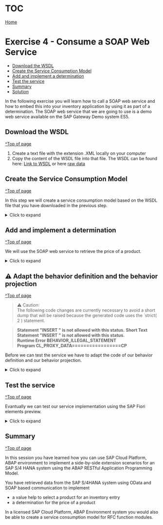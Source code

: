 # TOC
[Home](../../readme.md#exercises)
# Exercise 4 - Consume a SOAP Web Service

- [Download the WSDL](#download-the-wsdl)
- [Create the Service Consumption Model](#create-the-service-consumption-model)
- [Add and implement a determination](#add-and-implement-a-determination)
- [Test the service](#test-the-service)
- [Summary](#summary)
- [Solution](#solution)

In the following exercise you will learn how to call a SOAP web service and how to embed this into your inventory application by using it as part of a determination. The SOAP web service that we are going to use is a demo web service available on the SAP Gateway Demo system ES5.

## Download the WSDL
[^Top of page](#)

1. Create a text file with the extension .XML locally on your computer
2. Copy the content of the WSDL file into that file. The WSDL can be found here: [Link to WSDL](sources/EPM_PRODUCT_SOAP.xml) 
or here [raw data](https://raw.githubusercontent.com/SAP-archive/teched2020-DEV268/main/exercises/ex3/sources/EPM_PRODUCT_SOAP.xml)

## Create the Service Consumption Model
[^Top of page](#)

In this step we will create a service consumption model based on the WSDL file that you have downloaded in the previous step.

<details>
<summary>Click to expand</summary>

1. Navigate to the folder **Business Services > Service Consumption Models** 

2. Right-click on the folder **Service Consumption Models**  and choose **New Service Consumption Model**

   ![New Service Consumption Model](images/service_consumption_model_0000.png)
  
3. The New Service Consumption Model dialogue opens. Here enter the following data:

   Name: `ZRAP620_SC_GETPRICE_###` <br/>
   Description: `Product price from ES5` <br/>
   Remote Consumption Model: `Web Service` (to be selected from the drop down box)

   Press **Next** 

   ![Service Consumption Model](images/service_consumption_model_0020.png)

4. The WSDL file of the SOAP web service that you want to consume must be uploaded in file format. If you have not yet downloaded the WSDL file you have to do this now.

   - Click **Browse** to select the WSDL file that you have downloaded earlier in this exercise
   - Prefix: **`ZRAP620###`**

   ![Web Service Consumption Proxy](images/service_consumption_model_0030.png)

   > **Caution**  
   > Opposed to the prefix that we have chosen for **OData Service Consumption Proxy** we have to choose a leading **Z**.   
   > If not, we get an error message that states:  
   > *Package ZRAP620_### is a customer package, object RAP620### is in SAP namespace.  Use a valid combination of object name*  
   > ![Web Service Consumption Proxy](images/service_consumption_model_0040.png)
   



5. Selection of transport request

   - Select a transport request
   - Press **Finish** 

6. Service Consumption Model

   The Web Service does only have one service operation `get_price`. 

   > **Please note**  
   > The wizard provides code samples for each service operation. The code can be copied using the the *Copy to clipboard* button.
   > We will not do this since in this exercise since we have provided a detailed code sample (see below) which is however based on the code snippet mentioned above.


   ![Web Service Consumption Proxy](images/service_consumption_model_0050.png)

7. Activate your changes

   Press the ![Activate your changes](images/activate.png) button to generate the service consumption model alongside with all dependend objects.

8. Check generated objects

   When refreshing your package in the *Project Explorer* you will notice that several objects have been generated. For those that are used to the generation of SOAP Web Service proxies in on premise systems they will look familiar.

   ![Web Service Consumption Proxy](images/service_consumption_model_0060.png)

</details>

## Add and implement a determination 
[^Top of page](#)

We will use the SOAP web service to retrieve the price of a product.

<details>
<summary>Click to expand</summary>

1. Add a determination in the **behavior definition**

  - Open your behavior definition `ZRAP620_R_INVENTORYTP_###`
  - Add the following code snippets
    - to add a determination for the field `Price`
    - Make the field `Price`also read-only
  
   <pre>
    field ( readonly )
       Price, //determined via determination
   </pre>

   <pre>
   determination GetPrice on modify { field ProductID; }
   </pre>


   ![Web Service Consumption Proxy](images/behavior_definition_0000.png)

   - Select the determination name `GetPrice` and press **CTRL+1** for a quick fix
   - Double click on the quick fix **Add missing method for determination GetPrice in local handler class ...**

   ![Web Service Consumption Proxy](images/behavior_definition_0010.png)

2. Add the following code in the implementation of the method `GetPrice`.

   > **Coding explained**  
   > The following code is using large parts of the code snippets provided by the service consumption model.
   > It has however been adjusted to fit our needs.
   > 1. The destination is not retrieved by calling the method `cl_soap_destination_provider=>create_by_cloud_destination( )` but by using the method `cl_soap_destination_provider=>create_by_url( )`. This is because the destination service is not available in the ABAP trial systems in SAP Cloud Platform.
   > 2. Instead of using an inline declaration for `destination`and `proxy` these variables are defined beforehand. This way we can avoid that the destination and proxy object are created several times in case multiple inventories are to be created.
   > 3. The data retrieved from the SOAP call is used to update the inventory data via EML.  
   
   > **Do not forget to search and replace the placeholder `###` with the unique number that you have chosen beforehand.**

<pre>
  
  METHOD GetPrice.
    DATA destination  TYPE REF TO if_soap_destination.
    DATA proxy TYPE REF TO zrap620###co_epm_product_soap.
    DATA reported_inventory_soap LIKE reported-inventory.
    "Ensure idempotence
    READ ENTITIES OF zrap620_r_inventorytp_### IN LOCAL MODE
      ENTITY Inventory
        FIELDS ( Price ProductID )
        WITH CORRESPONDING #( keys )
      RESULT DATA(inventories).

    DELETE inventories WHERE Price IS NOT INITIAL.
    CHECK inventories IS NOT INITIAL.

    DELETE inventories WHERE ProductID =''.
    CHECK inventories IS NOT INITIAL.

    LOOP AT inventories ASSIGNING FIELD-SYMBOL(<inventory>).

      TRY.

          IF destination IS INITIAL.
            destination = cl_soap_destination_provider=>create_by_url( i_url = 'https://sapes5.sapdevcenter.com/sap/bc/srt/xip/sap/zepm_product_soap/002/epm_product_soap/epm_product_soap' ).
          ENDIF.
          IF proxy IS INITIAL.
            proxy = NEW zrap620###co_epm_product_soap(
                             destination = destination
                           ).
          ENDIF.

          DATA(request) = VALUE zrap620###req_msg_type( req_msg_type-product = <inventory>-ProductID ).
          proxy->get_price(
            EXPORTING
              input = request
            IMPORTING
              output = DATA(response)
          ).

          <inventory>-Price = response-res_msg_type-price .
          <inventory>-CurrencyCode = response-res_msg_type-currency.
          "handle response

        CATCH cx_soap_destination_error INTO DATA(soap_destination_error).
          DATA(error_message) = soap_destination_error->get_text(  ).
        CATCH cx_ai_system_fault INTO DATA(ai_system_fault).
          error_message = | code: { ai_system_fault->code  } codetext: { ai_system_fault->codecontext  }  |.
        CATCH zrap620###cx_fault_msg_type INTO DATA(soap_exception).
          error_message = soap_exception->error_text.
          "fill reported structure to be displayed on the UI
          APPEND VALUE #( uuid = <inventory>-uuid
                          %msg = new_message( id = 'ZCM_RAP_GENERATOR'
                                              number = '016'
                                              v1 = error_message
                                              "v2 = messages[ 1 ]-msgv2
                                              "v3 = messages[ 1 ]-msgv3
                                              "v4 = messages[ 1 ]-msgv4
                                              severity = CONV #( 'E' ) )
                           %element-price = if_abap_behv=>mk-on


    ) TO reported_inventory_soap.
          "inventory entries where no price could be retrieved must not be passed to the MODIFY statement
          DELETE inventories INDEX sy-tabix.
      ENDTRY.

    ENDLOOP.

    "update involved instances
    MODIFY ENTITIES OF zrap620_r_inventorytp_### IN LOCAL MODE
      ENTITY Inventory
        UPDATE FIELDS ( Price CurrencyCode )
        WITH VALUE #( FOR inventory IN inventories (
                           %tky      = inventory-%tky
                           Price  = inventory-Price
                           CurrencyCode  = inventory-CurrencyCode
                           ) )
    REPORTED DATA(reported_entities).

    "fill reported
    reported = CORRESPONDING #( DEEP reported_entities ).

    "add reported from SOAP call
    LOOP AT reported_inventory_soap INTO DATA(reported_inventory).
      APPEND reported_inventory TO reported-inventory.
    ENDLOOP.

  ENDMETHOD.


</pre>

3. Activate your changes.

</details>

## ⚠ Adapt the behavior definition and the behavior projection
[^Top of page](#)

> ⚠ Caution:   
> The following code changes are currently necessary to avoid a short dump that will be raised because the generated code uses the 
> `strict( 2 ) statement.   

> **Statement "INSERT " is not allowed with this status.**
> **Short Text  Statement "INSERT " is not allowed with this status.**    
> **Runtime Error  BEHAVIOR_ILLEGAL_STATEMENT**    
> **Program  CL_PROXY_DATA=================CP**    


Before we can test the service we have to adapt the code of our behavior definition and our behavior projection.

<details>
<summary>Click to expand</summary>

This is because the generator uses the following statement.
<pre>
strict (2);
</pre>
The use of the `strict(2) ;` statement inforces several checks at runtime which for example forbids the use of `insert <db_table> from table <internal table>.`   
The underlying framework of the SOAP proxy runtime however performs such statements. To work around this problem we have either to comment out the strict statements completely or at least to use the `strict ;` mode rather than the more restrictive `strict (2) ;` mode.

The code of your behavior definition and the behavior projection should read as follows:   

### Behavior projection

<pre>
projection;
//strict ( 2 );
strict ;
use draft;

define behavior for ZRAP620_C_INVENTORYTP_### alias Inventory
use etag

{
  use create;
  use update;
  use delete;

  use action Edit;
  use action Activate;
  use action Discard;
  use action Resume;
  use action Prepare;
}
</pre>

### Behavior definition
[^Top of page](#)

<pre>
managed implementation in class ZRAP620_BP_InventoryTP_### unique;
//strict ( 2 );
strict ;
with draft;

define behavior for ZRAP620_R_INVENTORYTP_### alias Inventory
persistent table zrap620_inven###
draft table zrap620_dinv###
etag master LastChangedAt
lock master total etag LocalLastChangedAt
authorization master ( global )

{
  field ( readonly )
  Price, //determined via determination
  InventoryID, //semantic key
  UUID,
  CreatedAt,
  CreatedBy,
  LocalLastChangedAt,
  LastChangedAt,
  LastChangedBy;

  field ( numbering : managed )
  UUID;


  create;
  update;
  delete;

  draft action Edit;
  draft action Activate;
  draft action Discard;
  draft action Resume;
  draft determine action Prepare;

  determination CalculateInventoryID on save { create; }
  determination GetPrice on modify { field ProductID; }

  mapping for ZRAP620_INVEN###
  {
    UUID = UUID;
    InventoryID = INVENTORY_ID;
    ProductID = PRODUCT_ID;
    Quantity = QUANTITY;
    QuantityUnit = QUANTITY_UNIT;
    Price = PRICE;
    CurrencyCode = CURRENCY_CODE;
    Description = DESCRIPTION;
    OverallStatus = OVERALL_STATUS;
    CreatedBy = CREATED_BY;
    CreatedAt = CREATED_AT;
    LastChangedBy = LAST_CHANGED_BY;
    LastChangedAt = LAST_CHANGED_AT;
    LocalLastChangedAt = LOCAL_LAST_CHANGED_AT;
  }
}
</pre>

</details>

## Test the service
[^Top of page](#)

Evantually we can test our service implementation using the SAP Fiori elements preview.   

<details>
<summary>Click to expand</summary>

1. Test service with Fiori Elements preview.  

   - Open the service binding `ZRAP620_UI_INVENTOR_O4_###` (either via **Ctrl+Shift+A** or via navigation in the Project Explorer)
   - Select the entity `Ìnventory`.
   - Press the **Preview** button
    
   ![Open the Fiori Elements preview](images/resulting_app_000.png)

2. Create a new inventory entry and select a valid product id using the value help

   - Select a valid ProductID via the value help (e.g. HT-1011)
    
     ![Create inventory with valid product name](images/resulting_app_010.png)
 
3. Press the **Create** button  

   - When pressing the **Create** button the determination for the price will call the SOAP service
   - The inventory will be created with the price and the currency retrieved from the backend

     ![Inventory with product price](images/resulting_app_025.png)

4. Create an inventory entry with an invalid ProductID (e.g. www).  

   Enter an invalid ProductID, e.g. `HT-1011a`  
   
     ![Inventory with product price](images/resulting_app_020.png)

   > The error message that we have configured if the SOAP call will not be able to find the ProductId in the backend  `Product not found. Try e.g. HT-1000 :)` will not become visible since we have enabled a validation in the UI.
   
  

</details>

## Summary
[^Top of page](#)

In this session you have learned how you can use SAP Cloud Platform, ABAP environment to implement a side-by-side extension scenarios for an SAP S/4 HANA system using the ABAP RESTful Application Programming Model.

You have retrieved data from the SAP S/4HANA system using OData and SOAP based communication to implement

- a value help to select a product for an inventory entry
- a determination for the price of a product

 

In a licensed SAP Cloud Platform, ABAP Environment system you would also be able to create a service consumption model for RFC function modules.

